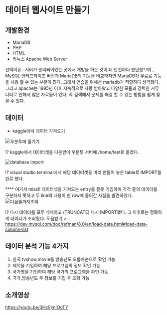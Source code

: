 # 데이터 웹사이트 만들기

## 개발환경
- MariaDB
- PHP
- HTML
- 리눅스 Apache Web Server

선택이유 : 서버가 분리되어있는 곳에서 개발을 하는 것이 더 안전하다 판단했으며 , MySQL 엔터프라이즈 버전과 MariaDB의 기능을 비교하자면 MariaDB가 무료로 기능을 사용 할 수 있는 부분이 많다. 그래서 연습을 위해선 mariadb가 적합하다 생각했다. 그리고 apache는 1995년 이후 지속적으로 사랑 받아왔고 다양한 모듈과 강력한 커뮤니티로 인해서 많은 자료들이 있다. 즉 검색해서 문제를 해결 할 수 있는 방법을 쉽게 찾을 수 있다.

## 데이터
- kaggle에서 데이터 가져오기

![우분투에 옮기기](https://user-images.githubusercontent.com/70564298/97769723-cc220200-1b70-11eb-9b6d-27f1497f0a54.PNG)

⁉ kaggle에서 데이터셋을 다운받아 우분투 서버에 /home/test로 옮겼다.

![database import](https://user-images.githubusercontent.com/70564298/97769796-494d7700-1b71-11eb-93e0-dd2c55fe7ec7.PNG)

⁉ visual studio terminal에서 해당 데이터셋을 미리 만들어 놓은 table로 IMPORT를 완료 했다.

**** 여기서 miss!! 데이터셋을 가져오는 entry를 잘못 기입하여 각각 줄의 데이터를 구분하지 못하고 두 line의 내용이 한 row에 들어간 사실을 발견하였다.
![다음줄까지조회](https://user-images.githubusercontent.com/70564298/97769835-8e71a900-1b71-11eb-81c9-3f37a0dfcc8c.PNG)

⁉ 다시 데이터를 모두 삭제하고 (TRUNCATE) 다시 IMPORT했다. 그 이후로는 정확하게 데이터가 조회됬다.
도움받기 > https://dev.mysql.com/doc/refman/8.0/en/load-data.html#load-data-column-list

## 데이터 분석 기능 4가지
1. 한국 tvshow,movie를 방송년도 오름차순으로 확인 가능
2. 제목을 기입하여 해당 프로그램의 정보 확인 가능
3. 국가명을 기입하여 해당 국가의 프로그램을 확인 가능
4. 국가,방송년도 두 정보를 기입 후 조회 가능

## 소개영상
https://youtu.be/3Hz9jmIOoTY
